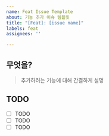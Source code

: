 ```yaml
---
name: Feat Issue Template
about: 기능 추가 이슈 템플릿
title: "[Feat]: [issue name]"
labels: feat
assignees: ''

---
```


## 무엇을?
> 추가하려는 기능에 대해 간결하게 설명

## TODO
- [ ] TODO
- [ ] TODO
- [ ] TODO
